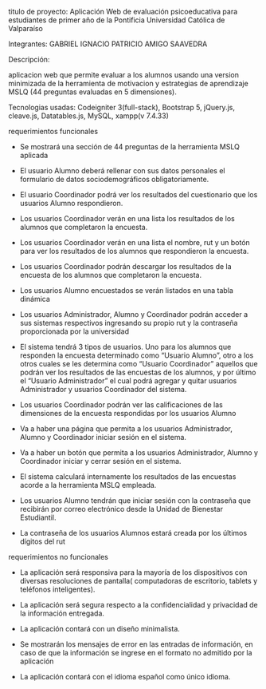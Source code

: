 titulo de proyecto: Aplicación Web de evaluación psicoeducativa para estudiantes de primer año de la Pontificia Universidad Católica de Valparaíso

Integrantes: GABRIEL IGNACIO PATRICIO AMIGO SAAVEDRA


Descripción:

aplicacion web que permite evaluar a los alumnos usando una version minimizada de la herramienta de motivacion y estrategias de aprendizaje MSLQ (44 preguntas evaluadas en 5 dimensiones). 

Tecnologias usadas: Codeigniter 3(full-stack), Bootstrap 5, jQuery.js, cleave.js, Datatables.js, MySQL, xampp(v 7.4.33)



requerimientos funcionales



- Se mostrará una sección de 44 preguntas de la herramienta MSLQ
aplicada

- El usuario Alumno deberá rellenar con sus datos personales el
formulario de datos sociodemográficos obligatoriamente.

- El usuario Coordinador podrá ver los resultados del cuestionario
que los usuarios Alumno respondieron.

- Los usuarios Coordinador verán en una lista los resultados de los
alumnos que completaron la encuesta.

- Los usuarios Coordinador verán en una lista el nombre, rut y un
botón para ver los resultados de los alumnos que respondieron la
encuesta.

- Los usuarios Coordinador podrán descargar los resultados de la
encuesta de los alumnos que completaron la encuesta.

- Los usuarios Alumno encuestados se verán listados en una tabla
dinámica

- Los usuarios Administrador, Alumno y Coordinador podrán
acceder a sus sistemas respectivos ingresando su propio rut y la
contraseña proporcionada por la universidad

- El sistema tendrá 3 tipos de usuarios. Uno para los alumnos que
responden la encuesta determinado como “Usuario Alumno”, otro
a los otros cuales se les determina como “Usuario Coordinador”
aquellos que podrán ver los resultados de las encuestas de los
alumnos, y por último el “Usuario Administrador” el cual podrá
agregar y quitar usuarios Administrador y usuarios Coordinador
del sistema.

- Los usuarios Coordinador podrán ver las calificaciones de las
dimensiones de la encuesta respondidas por los usuarios Alumno

- Va a haber una página que permita a los usuarios Administrador,
Alumno y Coordinador iniciar sesión en el sistema.

- Va a haber un botón que permita a los usuarios Administrador,
Alumno y Coordinador iniciar y cerrar sesión en el sistema.


- El sistema calculará internamente los resultados de las encuestas
acorde a la herramienta MSLQ empleada.

- Los usuarios Alumno tendrán que iniciar sesión con la contraseña
que recibirán por correo electrónico desde la Unidad de Bienestar
Estudiantil.

- La contraseña de los usuarios Alumnos estará creada por los
últimos dígitos del rut


requerimientos no funcionales

- La aplicación será responsiva para la mayoría de los
dispositivos con diversas resoluciones de pantalla(
computadoras de escritorio, tablets y teléfonos inteligentes).

- La aplicación será segura respecto a la confidencialidad y
privacidad de la información entregada.

- La aplicación contará con un diseño minimalista.

- Se mostrarán los mensajes de error en las entradas de
información, en caso de que la información se ingrese en el
formato no admitido por la aplicación

- La aplicación contará con el idioma español como único
idioma.